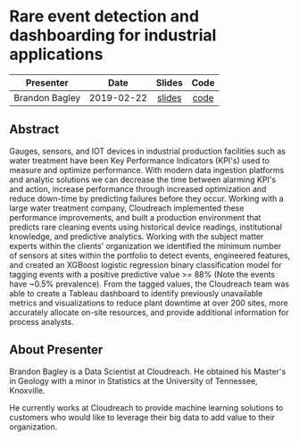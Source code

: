 # Rare event detection and dashboarding for industrial applications

| Presenter | Date | Slides | Code |
|:---------:|:----:|:------:|:----:|
| Brandon Bagley | 2019-02-22 | [slides](2019_02_22_KnoxData_Talk.pdf) | [code](2019_02_22_KnoxData_Code.ipynb) |

## Abstract

Gauges, sensors, and IOT devices in industrial production facilities such as water treatment have been Key Performance Indicators (KPI's) used to measure and optimize performance. With modern data ingestion platforms and analytic solutions we can decrease the time between alarming KPI's and action, increase performance through increased optimization and reduce down-time by predicting failures before they occur. Working with a large water treatment company, Cloudreach implemented these performance improvements, and built a production environment that predicts rare cleaning events using historical device readings, institutional knowledge, and predictive analytics. Working with the subject matter experts within the clients' organization we identified the minimum number of sensors at sites within the portfolio to detect events, engineered features, and created an XGBoost logistic regression binary classification model for tagging events with a positive predictive value >= 88% (Note the events have ~0.5% prevalence). From the tagged values, the Cloudreach team was able to create a Tableau dashboard to identify previously unavailable metrics and visualizations to reduce plant downtime at over 200 sites, more accurately allocate on-site resources, and provide additional information for process analysts.

## About Presenter

Brandon Bagley is a Data Scientist at Cloudreach. He obtained his Master's in Geology with a minor in Statistics at the University of Tennessee, Knoxville.

He currently works at Cloudreach to provide machine learning solutions to customers who would like to leverage their big data to add value to their organization.